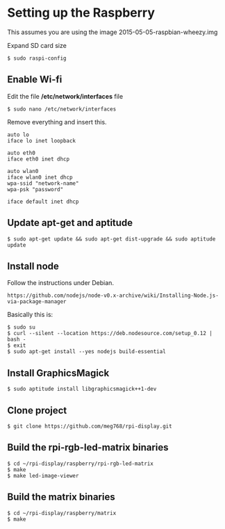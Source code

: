 # Setting up the Raspberry

This assumes you are using the image 2015-05-05-raspbian-wheezy.img

Expand SD card size

	$ sudo raspi-config
	

## Enable Wi-fi

Edit the file **/etc/network/interfaces** file

	$ sudo nano /etc/network/interfaces

Remove everything and insert this.

	auto lo
	iface lo inet loopback
	
	auto eth0
	iface eth0 inet dhcp
	
	auto wlan0
	iface wlan0 inet dhcp
	wpa-ssid "network-name"
	wpa-psk "password"
	
	iface default inet dhcp


## Update apt-get and aptitude

	$ sudo apt-get update && sudo apt-get dist-upgrade && sudo aptitude update


## Install node

Follow the instructions under Debian.

	https://github.com/nodejs/node-v0.x-archive/wiki/Installing-Node.js-via-package-manager

Basically this is:

	$ sudo su
	$ curl --silent --location https://deb.nodesource.com/setup_0.12 | bash -
	$ exit
	$ sudo apt-get install --yes nodejs build-essential

## Install GraphicsMagick

	$ sudo aptitude install libgraphicsmagick++1-dev
	
## Clone project

	$ git clone https://github.com/meg768/rpi-display.git

## Build the rpi-rgb-led-matrix binaries

	$ cd ~/rpi-display/raspberry/rpi-rgb-led-matrix
	$ make
	$ make led-image-viewer


## Build the matrix binaries

	$ cd ~/rpi-display/raspberry/matrix
	$ make
	

